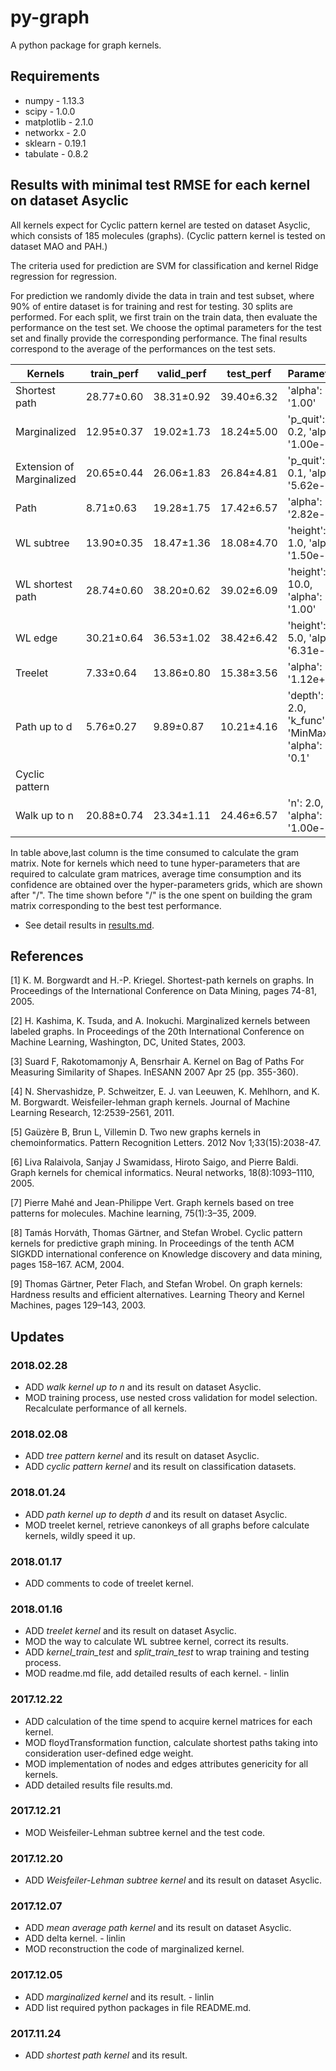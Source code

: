 # py-graph
A python package for graph kernels.

## Requirements

* numpy - 1.13.3
* scipy - 1.0.0
* matplotlib - 2.1.0
* networkx - 2.0
* sklearn - 0.19.1
* tabulate - 0.8.2

## Results with minimal test RMSE for each kernel on dataset Asyclic

All kernels expect for Cyclic pattern kernel are tested on dataset Asyclic, which consists of 185 molecules (graphs). (Cyclic pattern kernel is tested on dataset MAO and PAH.)

The criteria used for prediction are SVM for classification and kernel Ridge regression for regression.

For prediction we randomly divide the data in train and test subset, where 90\% of entire dataset is for training and rest for testing. 30 splits are performed. For each split, we first train on the train data, then evaluate the performance on the test set. We choose the optimal parameters for the test set and finally provide the corresponding performance. The final results correspond to the average of the performances on the test sets.

| Kernels                   | train_perf | valid_perf | test_perf  | Parameters                                       | gram_matrix_time          |
|---------------------------|------------|------------|------------|--------------------------------------------------|---------------------------|
| Shortest path             | 28.77±0.60 | 38.31±0.92 | 39.40±6.32 | 'alpha': '1.00'                                  | 13.54"                    |
| Marginalized              | 12.95±0.37 | 19.02±1.73 | 18.24±5.00 | 'p_quit': 0.2, 'alpha': '1.00e-04'               | 437.04"/447.44"±5.32"     |
| Extension of Marginalized | 20.65±0.44 | 26.06±1.83 | 26.84±4.81 | 'p_quit': 0.1, 'alpha': '5.62e-04'               | 6388.50"/6266.67"±149.16" |
| Path                      | 8.71±0.63  | 19.28±1.75 | 17.42±6.57 | 'alpha': '2.82e-02'                              | 21.94"                    |
| WL subtree                | 13.90±0.35 | 18.47±1.36 | 18.08±4.70 | 'height': 1.0, 'alpha': '1.50e-03'               | 0.79"/1.32"±0.76"         |
| WL shortest path          | 28.74±0.60 | 38.20±0.62 | 39.02±6.09 | 'height': 10.0, 'alpha': '1.00'                  | 146.83"/80.63"±45.04"     |
| WL edge                   | 30.21±0.64 | 36.53±1.02 | 38.42±6.42 | 'height': 5.0, 'alpha': '6.31e-01'               | 5.24"/5.15"±2.83"         |
| Treelet                   | 7.33±0.64  | 13.86±0.80 | 15.38±3.56 | 'alpha': '1.12e+01'                              | 0.48"                     |
| Path up to d              | 5.76±0.27  | 9.89±0.87  | 10.21±4.16 | 'depth': 2.0, 'k_func': 'MinMax', 'alpha': '0.1' | 0.56"/1.16"±0.75"         |
| Cyclic pattern            |            |            |            |                                                  |                           |
| Walk up to n              | 20.88±0.74 | 23.34±1.11 | 24.46±6.57 | 'n': 2.0, 'alpha': '1.00e-03'                    | 0.56"/331.70"±753.44"     |

In table above,last column is the time consumed to calculate the gram matrix. Note for
kernels which need to tune hyper-parameters that are required to calculate gram
matrices, average time consumption and its confidence are obtained over the
hyper-parameters grids, which are shown after "/". The time shown before "/"
is the one spent on building the gram matrix corresponding to the best test
performance.

* See detail results in [results.md](pygraph/kernels/results.md).

## References
[1] K. M. Borgwardt and H.-P. Kriegel. Shortest-path kernels on graphs. In Proceedings of the International Conference on Data Mining, pages 74-81, 2005.

[2] H. Kashima, K. Tsuda, and A. Inokuchi. Marginalized kernels between labeled graphs. In Proceedings of the 20th International Conference on Machine Learning, Washington, DC, United States, 2003.

[3] Suard F, Rakotomamonjy A, Bensrhair A. Kernel on Bag of Paths For Measuring Similarity of Shapes. InESANN 2007 Apr 25 (pp. 355-360).

[4] N. Shervashidze, P. Schweitzer, E. J. van Leeuwen, K. Mehlhorn, and K. M. Borgwardt. Weisfeiler-lehman graph kernels. Journal of Machine Learning Research, 12:2539-2561, 2011.

[5] Gaüzère B, Brun L, Villemin D. Two new graphs kernels in chemoinformatics. Pattern Recognition Letters. 2012 Nov 1;33(15):2038-47.

[6] Liva Ralaivola, Sanjay J Swamidass, Hiroto Saigo, and Pierre Baldi. Graph kernels for chemical informatics. Neural networks, 18(8):1093–1110, 2005.

[7] Pierre Mahé and Jean-Philippe Vert. Graph kernels based on tree patterns for molecules. Machine learning, 75(1):3–35, 2009.

[8] Tamás Horváth, Thomas Gärtner, and Stefan Wrobel. Cyclic pattern kernels for predictive graph mining. In Proceedings of the tenth ACM SIGKDD international conference on Knowledge discovery and data mining, pages 158–167. ACM, 2004.

[9] Thomas Gärtner, Peter Flach, and Stefan Wrobel. On graph kernels: Hardness results and efficient alternatives. Learning Theory and Kernel Machines, pages 129–143, 2003.

## Updates
### 2018.02.28
* ADD *walk kernel up to n* and its result on dataset Asyclic.
* MOD training process, use nested cross validation for model selection. Recalculate performance of all kernels.
### 2018.02.08
* ADD *tree pattern kernel* and its result on dataset Asyclic.
* ADD *cyclic pattern kernel* and its result on classification datasets.
### 2018.01.24
* ADD *path kernel up to depth d* and its result on dataset Asyclic.
* MOD treelet kernel, retrieve canonkeys of all graphs before calculate kernels, wildly speed it up.
### 2018.01.17
* ADD comments to code of treelet kernel.
### 2018.01.16
* ADD *treelet kernel* and its result on dataset Asyclic.
* MOD the way to calculate WL subtree kernel, correct its results.
* ADD *kernel_train_test* and *split_train_test* to wrap training and testing process.
* MOD readme.md file, add detailed results of each kernel. - linlin
### 2017.12.22
* ADD calculation of the time spend to acquire kernel matrices for each kernel.
* MOD floydTransformation function, calculate shortest paths taking into consideration user-defined edge weight.
* MOD implementation of nodes and edges attributes genericity for all kernels.
* ADD detailed results file results.md.
### 2017.12.21
* MOD Weisfeiler-Lehman subtree kernel and the test code.
### 2017.12.20
* ADD *Weisfeiler-Lehman subtree kernel* and its result on dataset Asyclic.
### 2017.12.07
* ADD *mean average path kernel* and its result on dataset Asyclic.
* ADD delta kernel. - linlin
* MOD reconstruction the code of marginalized kernel.
### 2017.12.05
* ADD *marginalized kernel* and its result. - linlin
* ADD list required python packages in file README.md.
### 2017.11.24
* ADD *shortest path kernel* and its result.
